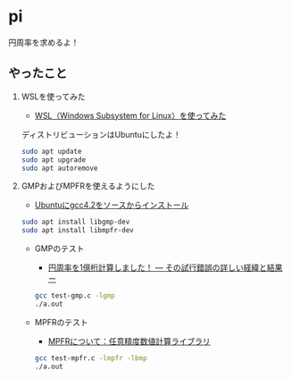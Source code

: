 # pi

円周率を求めるよ！

## やったこと

1. WSLを使ってみた
    * [WSL（Windows Subsystem for Linux）を使ってみた](https://qiita.com/Brutus/items/f26af71d3cc6f50d1640)

    ディストリビューションはUbuntuにしたよ！

    ``` sh
    sudo apt update
    sudo apt upgrade
    sudo apt autoremove
    ```

2. GMPおよびMPFRを使えるようにした
    * [Ubuntuにgcc4.2をソースからインストール](http://d.hatena.ne.jp/seinzumtode/20140730/1406702305)

    ``` sh
    sudo apt install libgmp-dev
    sudo apt install libmpfr-dev
    ```

    * GMPのテスト
        * [円周率を1億桁計算しました！ ― その試行錯誤の詳しい経緯と結果 ー](https://itchyny.hatenablog.com/entry/20120304/1330870932)

        ``` sh
        gcc test-gmp.c -lgmp
        ./a.out
        ```

    * MPFRのテスト
        * [MPFRについて：任意精度数値計算ライブラリ](https://etc2day-linux.blogspot.com/2014/06/mpfr.html)

        ``` sh
        gcc test-mpfr.c -lmpfr -lbmp
        ./a.out
        ```